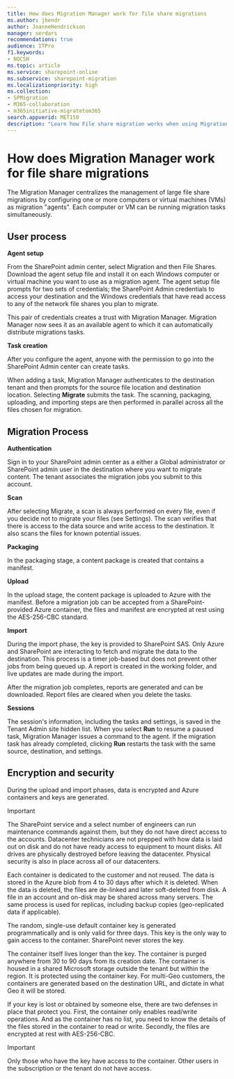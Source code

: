 ```yaml
---
title: How does Migration Manager work for file share migrations
ms.author: jhendr
author: JoanneHendrickson
manager: serdars
recommendations: true
audience: ITPro
f1.keywords:
- NOCSH
ms.topic: article
ms.service: sharepoint-online
ms.subservice: sharepoint-migration
ms.localizationpriority: high
ms.collection: 
- SPMigration
- M365-collaboration
- m365initiative-migratetom365
search.appverid: MET150
description: "Learn how File share migration works when using Migration Manager in Microsoft 365 SharePoint admin center."
---
```

# How does Migration Manager work for file share migrations

The Migration Manager centralizes the management of large file share migrations by configuring one or more computers or virtual machines (VMs) as migration "agents".  Each computer or VM can be running migration tasks simultaneously. 

## User process

**Agent setup**

From the SharePoint admin center, select Migration and then File Shares. Download the agent setup file and install it on each Windows computer or virtual machine you want to use as a migration agent. The agent setup file prompts for two sets of credentials; the SharePoint Admin credentials to access your destination and the Windows credentials that have read access to any of the network file shares you plan to migrate. 

This pair of credentials creates a trust with Migration Manager. Migration Manager now sees it as an available agent to which it can automatically distribute migrations tasks. 

**Task creation**

After you configure the agent, anyone with the permission to go into the SharePoint Admin center can create tasks. 

When adding a task, Migration Manager authenticates to the destination tenant and then prompts for the source file location and destination location. Selecting **Migrate** submits the task. The scanning, packaging, uploading, and importing steps are then performed in parallel across all the files chosen for migration.

## Migration Process 

**Authentication**

Sign in to your SharePoint admin center as a either a Global administrator or SharePoint admin user in the destination where you want to migrate content. The tenant associates the migration jobs you submit to this account.

**Scan**

After selecting Migrate, a scan is always performed on every file, even if you decide not to migrate your files (see Settings). The scan verifies that there is access to the data source and write access to the destination. It also scans the files for known potential issues.

**Packaging**

In the packaging stage, a content package is created that contains a manifest.

**Upload**

In the upload stage, the content package is uploaded to Azure with the manifest. Before a migration job can be accepted from a SharePoint-provided Azure container, the files and manifest are encrypted at rest using the AES-256-CBC standard.

**Import**

During the import phase, the key is provided to SharePoint SAS. Only Azure and SharePoint are interacting to fetch and migrate the data to the destination. This process is a timer job-based but does not prevent other jobs from being queued up. A report is created in the working folder, and live updates are made during the import.

After the migration job completes, reports are generated and can be downloaded. Report files are cleared when you delete the tasks.

**Sessions**

The session's information, including the tasks and settings, is saved in the Tenant Admin site hidden list. When you select **Run** to resume a paused task, Migration Manager issues a command to the agent. If the migration task has already completed, clicking **Run** restarts the task with the same source, destination, and settings. 


## Encryption and security
During the upload and import phases, data is encrypted and Azure containers and keys are generated.

>[!Important]
>The SharePoint service and a select number of engineers can run maintenance commands against them, but they do not have direct access to the accounts. Datacenter technicians are not prepped with how data is laid out on disk and do not have ready access to equipment to mount disks. All drives are physically destroyed before leaving the datacenter. Physical security is also in place across all of our datacenters.

Each container is dedicated to the customer and not reused. The data is stored in the Azure blob from 4 to 30 days after which it is deleted. When the data is deleted, the files are de-linked and later soft-deleted from disk. A file in an account and on-disk may be shared across many servers. The same process is used for replicas, including backup copies (geo-replicated data if applicable).

The random, single-use default container key is generated programmatically and is only valid for three days. This key is the only way to gain access to the container. SharePoint never stores the key.

The container itself lives longer than the key. The container is purged anywhere from 30 to 90 days from its creation date. The container is housed in a shared Microsoft storage outside the tenant but within the region. It is protected using the container key. For multi-Geo customers, the containers are generated based on the destination URL, and dictate in what Geo it will be stored. 

If your key is lost or obtained by someone else, there are two defenses in place that protect you. First, the container only enables read/write operations. And as the container has no list, you need to know the details of the files stored in the container to read or write. Secondly, the files are encrypted at rest with AES-256-CBC.

>[!Important]
>Only those who have the key have access to the container. Other users in the subscription or the tenant do not have access.

